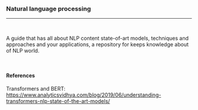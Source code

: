 ### Natural language processing
<hr>
<br>

A guide that has all about NLP content state-of-art models, techniques and approaches and your applications, a repository for keeps knowledge about of NLP world.



<br>

#### References 

Transformers and BERT: https://www.analyticsvidhya.com/blog/2019/06/understanding-transformers-nlp-state-of-the-art-models/
